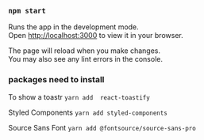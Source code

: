 ### `npm start`

Runs the app in the development mode.\
Open [http://localhost:3000](http://localhost:3000) to view it in your browser.

The page will reload when you make changes.\
You may also see any lint errors in the console.

### packages need to install

To show a toastr
`yarn add  react-toastify`

Styled Components
`yarn add styled-components`

Source Sans Font
`yarn add @fontsource/source-sans-pro`
